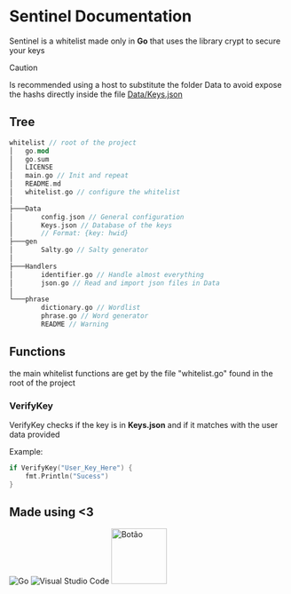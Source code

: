 # Sentinel Documentation
Sentinel is a whitelist made only in **Go** that uses the library crypt to secure your keys
> [!CAUTION]
> Is recommended using a host to substitute the folder Data to avoid expose the hashs directly inside the file [Data/Keys.json](https://github.com/RIOTLaF/Sentinel/blob/master/Data/Keys.json)

## Tree
```rust
whitelist // root of the project
│   go.mod
│   go.sum
│   LICENSE
│   main.go // Init and repeat
│   README.md
│   whitelist.go // configure the whitelist
│
├───Data
│       config.json // General configuration
│       Keys.json // Database of the keys
│       // Format: {key: hwid}
├───gen
│       Salty.go // Salty generator
│
├───Handlers
│       identifier.go // Handle almost everything
│       json.go // Read and import json files in Data
│
└───phrase
        dictionary.go // Wordlist
        phrase.go // Word generator
        README // Warning
```

## Functions
the main whitelist functions are get by the file "whitelist.go" found in the root of the project
### VerifyKey
VerifyKey checks if the key is in **Keys.json** and if it matches with the user data provided

Example:
```go
if VerifyKey("User_Key_Here") {
    fmt.Println("Sucess")
}
```
## Made using <3
![Go](https://img.shields.io/badge/golang-%2300ADD8.svg?style=for-the-badge&logo=go&logoColor=white) ![Visual Studio Code](https://img.shields.io/badge/Visual%20Studio%20Code-0078d7.svg?style=for-the-badge&logo=visual-studio-code&logoColor=white) <a href="https://github.com/lukewhrit/phrase" target="_blank">
    <img src="https://img.shields.io/badge/phrase-%2300ADD8.svg?style=for-the-badge&logo=go&logoColor=white" alt="Botão" width="100">
</a>

